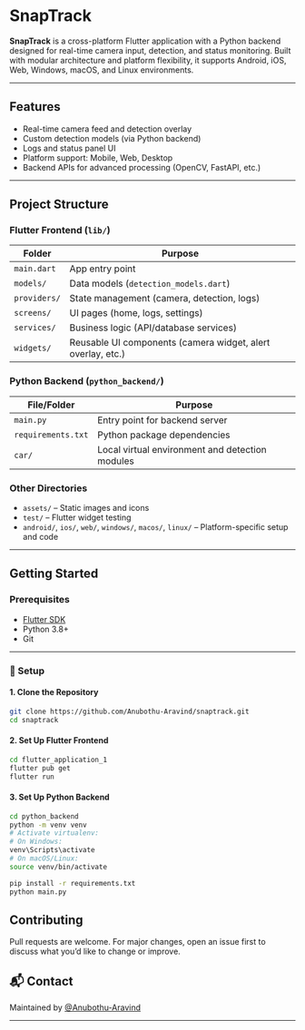 # SnapTrack

**SnapTrack** is a cross-platform Flutter application with a Python backend designed for real-time camera input, detection, and status monitoring. Built with modular architecture and platform flexibility, it supports Android, iOS, Web, Windows, macOS, and Linux environments.

---

## Features

- Real-time camera feed and detection overlay
- Custom detection models (via Python backend)
- Logs and status panel UI
- Platform support: Mobile, Web, Desktop
- Backend APIs for advanced processing (OpenCV, FastAPI, etc.)

---

## Project Structure

### Flutter Frontend (`lib/`)

| Folder             | Purpose |
|--------------------|---------|
| `main.dart`        | App entry point |
| `models/`          | Data models (`detection_models.dart`) |
| `providers/`       | State management (camera, detection, logs) |
| `screens/`         | UI pages (home, logs, settings) |
| `services/`        | Business logic (API/database services) |
| `widgets/`         | Reusable UI components (camera widget, alert overlay, etc.) |

### Python Backend (`python_backend/`)

| File/Folder         | Purpose |
|---------------------|---------|
| `main.py`           | Entry point for backend server |
| `requirements.txt`  | Python package dependencies |
| `car/`              | Local virtual environment and detection modules |

### Other Directories

- `assets/` – Static images and icons
- `test/` – Flutter widget testing
- `android/`, `ios/`, `web/`, `windows/`, `macos/`, `linux/` – Platform-specific setup and code

---

## Getting Started

### Prerequisites
- [Flutter SDK](https://flutter.dev/docs/get-started/install)
- Python 3.8+
- Git

---

### 🔧 Setup

#### 1. Clone the Repository

```bash
git clone https://github.com/Anubothu-Aravind/snaptrack.git
cd snaptrack
````

#### 2. Set Up Flutter Frontend

```bash
cd flutter_application_1
flutter pub get
flutter run
```

#### 3. Set Up Python Backend

```bash
cd python_backend
python -m venv venv
# Activate virtualenv:
# On Windows:
venv\Scripts\activate
# On macOS/Linux:
source venv/bin/activate

pip install -r requirements.txt
python main.py
```

## Contributing

Pull requests are welcome. For major changes, open an issue first to discuss what you’d like to change or improve.


## 📬 Contact

Maintained by [@Anubothu-Aravind](https://github.com/Anubothu-Aravind)

---
